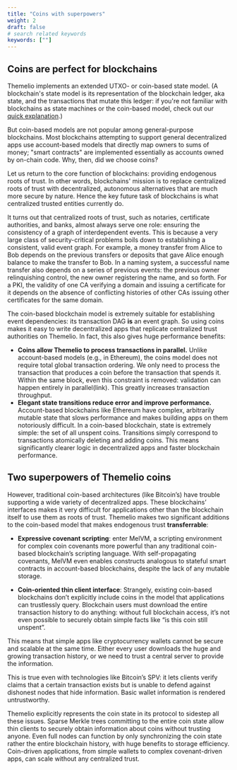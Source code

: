 ```yaml
---
title: "Coins with superpowers"
weight: 2
draft: false
# search related keywords
keywords: [""]
---
```


## Coins are perfect for blockchains

Themelio implements an extended UTXO- or coin-based state model. (A blockchain's state model is its representation of the blockchain ledger, aka state, and the transactions that mutate this ledger: if you're not familiar with blockchains as state machines or the coin-based model, check out our [quick explanation](https://medium.com/themelio/utxos-vs-accounts-54b3bbeb4428).)

But coin-based models are not popular among general-purpose blockchains. Most blockchains attempting to support general decentralized apps use account-based models that directly map owners to sums of money; "smart contracts" are implemented essentially as accounts owned by on-chain code. Why, then, did we choose coins?

Let us return to the core function of blockchains: providing endogenous roots of trust. In other words, blockchains' mission is to replace centralized roots of trust with decentralized, autonomous alternatives that are much more secure by nature. Hence the key future task of blockchains is what centralized trusted entities currently do.

It turns out that centralized roots of trust, such as notaries, certificate authorities, and banks, almost always serve one role: ensuring the consistency of a graph of interdependent events. This is because a very large class of security-critical problems boils down to establishing a consistent, valid event graph. For example, a money transfer from Alice to Bob depends on the previous transfers or deposits that gave Alice enough balance to make the transfer to Bob. In a naming system, a successful name transfer also depends on a series of previous events: the previous owner relinquishing control, the new owner registering the name, and so forth. For a PKI, the validity of one CA verifying a domain and issuing a certificate for it depends on the absence of conflicting histories of other CAs issuing other certificates for the same domain.

The coin-based blockchain model is extremely suitable for establishing event dependencies: its transaction DAG **is** an event graph. So using coins makes it easy to write decentralized apps that replicate centralized trust authorities on Themelio. In fact, this also gives huge performance benefits:

- **Coins allow Themelio to process transactions in parallel.** Unlike account-based models (e.g., in Ethereum), the coins model does not require total global transaction ordering. We only need to process the transaction that produces a coin before the transaction that spends it. Within the same block, even this constraint is removed: validation can happen entirely in parallel(link). This greatly increases transaction throughput.
- **Elegant state transitions reduce error and improve performance.** Account-based blockchains like Ethereum have complex, arbitrarily mutable state that slows performance and makes building apps on them notoriously difficult. In a coin-based blockchain, state is extremely simple: the set of all unspent coins. Transitions simply correspond to transactions atomically deleting and adding coins. This means significantly clearer logic in decentralized apps and faster blockchain performance.

## Two superpowers of Themelio coins

However, traditional coin-based architectures (like Bitcoin’s) have trouble supporting a wide variety of decentralized apps. These blockchains’ interfaces makes it very difficult for applications other than the blockchain itself to use them as roots of trust. Themelio makes two significant additions to the coin-based model that makes endogenous trust **transferrable**:

- **Expressive covenant scripting**: enter MelVM, a scripting environment for complex coin covenants more powerful than any traditional coin-based blockchain’s scripting language. With self-propagating covenants, MelVM even enables constructs analogous to stateful smart contracts in account-based blockchains, despite the lack of any mutable storage.

- **Coin-oriented thin client interface**: Strangely, existing coin-based blockchains don’t explicitly include coins in the model that applications can trustlessly query. Blockchain users must download the entire transaction history to do anything: without full blockchain access, it’s not even possible to securely obtain simple facts like “is this coin still unspent”.

This means that simple apps like cryptocurrency wallets cannot be secure and scalable at the same time. Either every user downloads the huge and growing transaction history, or we need to trust a central server to provide the information.

This is true even with technologies like Bitcoin’s SPV: it lets clients verify claims that a certain transaction exists but is unable to defend against dishonest nodes that hide information. Basic wallet information is rendered untrustworthy.

Themelio explicitly represents the coin state in its protocol to sidestep all these issues. Sparse Merkle trees committing to the entire coin state allow thin clients to securely obtain information about coins without trusting anyone. Even full nodes can function by only synchronizing the coin state rather the entire blockchain history, with huge benefits to storage efficiency. Coin-driven applications, from simple wallets to complex covenant-driven apps, can scale without any centralized trust.
